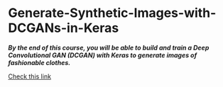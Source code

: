 # Generate-Synthetic-Images-with-DCGANs-in-Keras
***By the end of this course, you will be able to build and train a Deep Convolutional GAN (DCGAN) with Keras to generate images of fashionable clothes.***

[Check this link](https://www.goeduhub.com/10614/generate-convolutional-generative-adversarial-networks)
